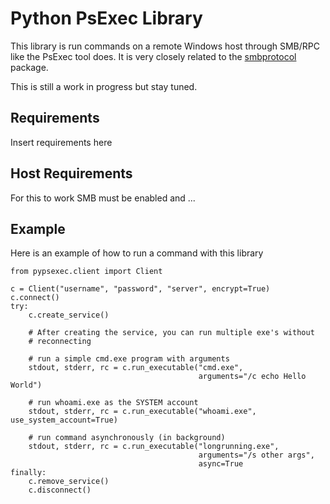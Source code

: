 # Python PsExec Library

This library is run commands on a remote Windows host through SMB/RPC like the
PsExec tool does. It is very closely related to the
[smbprotocol](https://github.com/jborean93/smbprotocol) package.

This is still a work in progress but stay tuned.

## Requirements

Insert requirements here


## Host Requirements

For this to work SMB must be enabled and ...


## Example

Here is an example of how to run a command with this library

```
from pypsexec.client import Client

c = Client("username", "password", "server", encrypt=True)
c.connect()
try:
    c.create_service()

    # After creating the service, you can run multiple exe's without
    # reconnecting

    # run a simple cmd.exe program with arguments
    stdout, stderr, rc = c.run_executable("cmd.exe",
                                          arguments="/c echo Hello World")

    # run whoami.exe as the SYSTEM account
    stdout, stderr, rc = c.run_executable("whoami.exe", use_system_account=True)

    # run command asynchronously (in background)
    stdout, stderr, rc = c.run_executable("longrunning.exe",
                                          arguments="/s other args",
                                          async=True
finally:
    c.remove_service()
    c.disconnect()
```
